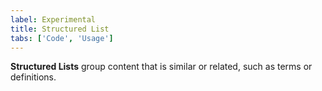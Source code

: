 ```yaml
---
label: Experimental
title: Structured List
tabs: ['Code', 'Usage']
---
```


<page-intro>**Structured Lists** group content that is similar or related, such as terms or definitions.</page-intro>

<component 
    name="Experimental Structured List"
    component="structured-list" 
    variation="structured-list"
    experimental="true"
    >
</component>
<component 
    name="Experimental Structured List with selection"
    component="structured-list" 
    variation="structured-list--selection"
    experimental="true"
    >
</component>
<component-docs component="structured-list"></component-docs>
